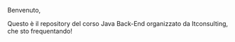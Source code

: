 Benvenuto,

Questo è il repository del corso Java Back-End organizzato da Itconsulting, che sto frequentando!
